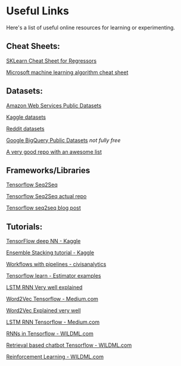 # Useful Links

Here's a list of useful online resources for learning or experimenting.

## Cheat Sheets:

[SKLearn Cheat Sheet for Regressors][1]

[Microsoft machine learning algorithm cheat sheet][9]

## Datasets:

[Amazon Web Services Public Datasets][4]

[Kaggle datasets][5]

[Reddit datasets][6]

[Google BigQuery Public Datasets][7] *not fully free*

[A very good repo with an awesome list][8]

## Frameworks/Libraries

[Tensorflow Seq2Seq][12]

[Tensorflow Seq2Seq actual repo][13]

[Tensorflow seq2seq blog post][16]



## Tutorials:

[TensorFlow deep NN - Kaggle][10]

[Ensemble Stacking tutorial - Kaggle][2]

[Workflows with pipelines - civisanalytics][3]

[Tensorflow learn - Estimator examples ][11]

[LSTM RNN Very well explained][15]

[Word2Vec Tensorflow - Medium.com][14]

[Word2Vec Explained very well][21]

[LSTM RNN Tensorflow - Medium.com][17]

[RNNs in Tensorflow - WILDML.com][18]

[Retrieval based chatbot Tensorflow - WILDML.com][19]

[Reinforcement Learning - WILDML.com][20]




[1]: http://scikit-learn.org/stable/tutorial/machine_learning_map/
[2]: https://www.kaggle.com/arthurtok/introduction-to-ensembling-stacking-in-python
[3]: https://www.civisanalytics.com/blog/workflows-in-python-using-pipeline-and-gridsearchcv-for-more-compact-and-comprehensive-code/
[4]: https://aws.amazon.com/datasets/
[5]: https://www.kaggle.com/datasets/
[6]: https://www.reddit.com/r/datasets/
[7]: https://cloud.google.com/bigquery/public-data/
[8]: https://github.com/caesar0301/awesome-public-datasets
[9]: https://docs.microsoft.com/en-us/azure/machine-learning/machine-learning-algorithm-cheat-sheet
[10]: https://www.kaggle.com/kakauandme/tensorflow-deep-nn
[11]: https://github.com/tensorflow/tensorflow/tree/master/tensorflow/examples/learn
[12]: https://google.github.io/seq2seq/
[13]: https://github.com/google/seq2seq
[14]: https://medium.com/towards-data-science/learn-word2vec-by-implementing-it-in-tensorflow-45641adaf2ac
[15]: http://colah.github.io/posts/2015-08-Understanding-LSTMs/
[16]: https://opensource.googleblog.com/2017/04/tf-seq2seq-sequence-to-sequence-framework-in-tensorflow.html
[17]: https://medium.com/towards-data-science/lstm-by-example-using-tensorflow-feb0c1968537
[18]: http://www.wildml.com/2016/08/rnns-in-tensorflow-a-practical-guide-and-undocumented-features/
[19]: http://www.wildml.com/2016/07/deep-learning-for-chatbots-2-retrieval-based-model-tensorflow/
[20]: http://www.wildml.com/2016/10/learning-reinforcement-learning/
[21]: http://mccormickml.com/2016/04/19/word2vec-tutorial-the-skip-gram-model/
